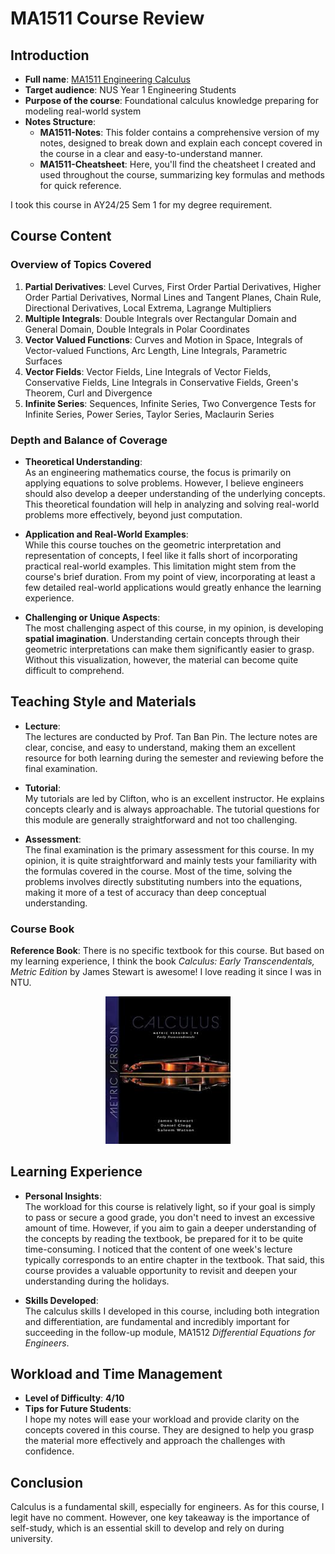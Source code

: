 # MA1511 Course Review
## Introduction
- **Full name**: [MA1511 Engineering Calculus](https://nusmods.com/courses/MA1511/engineering-calculus)
- **Target audience**: NUS Year 1 Engineering Students
- **Purpose of the course**: Foundational calculus knowledge preparing for modeling real-world system
- **Notes Structure**:  
   - **MA1511-Notes**: This folder contains a comprehensive version of my notes, designed to break down and explain each concept covered in the course in a clear and easy-to-understand manner.  
   - **MA1511-Cheatsheet**: Here, you'll find the cheatsheet I created and used throughout the course, summarizing key formulas and methods for quick reference.  

I took this course in AY24/25 Sem 1 for my degree requirement.

## Course Content
### Overview of Topics Covered
1. **Partial Derivatives**: Level Curves, First Order Partial Derivatives, Higher Order Partial Derivatives, Normal Lines and Tangent Planes, Chain Rule, Directional Derivatives, Local Extrema, Lagrange Multipliers
2. **Multiple Integrals**: Double Integrals over Rectangular Domain and General Domain, Double Integrals in Polar Coordinates
3. **Vector Valued Functions**: Curves and Motion in Space, Integrals of Vector-valued Functions, Arc Length, Line Integrals, Parametric Surfaces
4. **Vector Fields**: Vector Fields, Line Integrals of Vector Fields, Conservative Fields, Line Integrals in Conservative Fields, Green's Theorem, Curl and Divergence
5. **Infinite Series**: Sequences, Infinite Series, Two Convergence Tests for Infinite Series, Power Series, Taylor Series, Maclaurin Series

### Depth and Balance of Coverage

- **Theoretical Understanding**:  
   As an engineering mathematics course, the focus is primarily on applying equations to solve problems. However, I believe engineers should also develop a deeper understanding of the underlying concepts. This theoretical foundation will help in analyzing and solving real-world problems more effectively, beyond just computation.

- **Application and Real-World Examples**:  
   While this course touches on the geometric interpretation and representation of concepts, I feel like it falls short of incorporating practical real-world examples. This limitation might stem from the course's brief duration. From my point of view, incorporating at least a few detailed real-world applications would greatly enhance the learning experience.

- **Challenging or Unique Aspects**:  
   The most challenging aspect of this course, in my opinion, is developing **spatial imagination**. Understanding certain concepts through their geometric interpretations can make them significantly easier to grasp. Without this visualization, however, the material can become quite difficult to comprehend.

## Teaching Style and Materials
- **Lecture**:  
   The lectures are conducted by Prof. Tan Ban Pin. The lecture notes are clear, concise, and easy to understand, making them an excellent resource for both learning during the semester and reviewing before the final examination.  

- **Tutorial**:  
   My tutorials are led by Clifton, who is an excellent instructor. He explains concepts clearly and is always approachable. The tutorial questions for this module are generally straightforward and not too challenging.

- **Assessment**:  
   The final examination is the primary assessment for this course. In my opinion, it is quite straightforward and mainly tests your familiarity with the formulas covered in the course. Most of the time, solving the problems involves directly substituting numbers into the equations, making it more of a test of accuracy than deep conceptual understanding.  

### Course Book
**Reference Book**: There is no specific textbook for this course. But based on my learning experience, I think the book *Calculus: Early Transcendentals, Metric Edition* by James Stewart is awesome! I love reading it since I was in NTU.

<p align="center">
  <img src="./images/MA1511_Referencebook.jpg" alt="MA1511 Coursebook" width="200">
</p>

## Learning Experience
- **Personal Insights**:  
   The workload for this course is relatively light, so if your goal is simply to pass or secure a good grade, you don't need to invest an excessive amount of time. However, if you aim to gain a deeper understanding of the concepts by reading the textbook, be prepared for it to be quite time-consuming. I noticed that the content of one week's lecture typically corresponds to an entire chapter in the textbook. That said, this course provides a valuable opportunity to revisit and deepen your understanding during the holidays.

- **Skills Developed**:  
   The calculus skills I developed in this course, including both integration and differentiation, are fundamental and incredibly important for succeeding in the follow-up module, MA1512 *Differential Equations for Engineers*.  

## Workload and Time Management  
- **Level of Difficulty**:  **4/10**
- **Tips for Future Students**:  
    I hope my notes will ease your workload and provide clarity on the concepts covered in this course. They are designed to help you grasp the material more effectively and approach the challenges with confidence.

## Conclusion
Calculus is a fundamental skill, especially for engineers. As for this course, I legit have no comment. However, one key takeaway is the importance of self-study, which is an essential skill to develop and rely on during university.